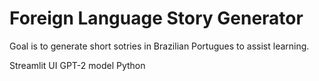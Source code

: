 # Foreign Language Story Generator

Goal is to generate short sotries in Brazilian Portugues to assist learning.

Streamlit UI
GPT-2 model
Python 
